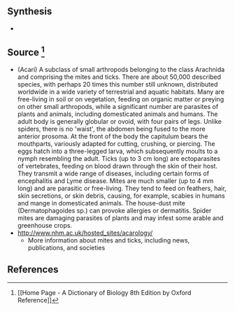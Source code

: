 ## Synthesis
- 
## Source [^1]
- (Acari) A subclass of small arthropods belonging to the class Arachnida and comprising the mites and ticks. There are about 50,000 described species, with perhaps 20 times this number still unknown, distributed worldwide in a wide variety of terrestrial and aquatic habitats. Many are free-living in soil or on vegetation, feeding on organic matter or preying on other small arthropods, while a significant number are parasites of plants and animals, including domesticated animals and humans. The adult body is generally globular or ovoid, with four pairs of legs. Unlike spiders, there is no 'waist', the abdomen being fused to the more anterior prosoma. At the front of the body the capitulum bears the mouthparts, variously adapted for cutting, crushing, or piercing. The eggs hatch into a three-legged larva, which subsequently moults to a nymph resembling the adult. Ticks (up to 3 cm long) are ectoparasites of vertebrates, feeding on blood drawn through the skin of their host. They transmit a wide range of diseases, including certain forms of encephalitis and Lyme disease. Mites are much smaller (up to 4 mm long) and are parasitic or free-living. They tend to feed on feathers, hair, skin secretions, or skin debris, causing, for example, scabies in humans and mange in domesticated animals. The house-dust mite (Dermatophagoides sp.) can provoke allergies or dermatitis. Spider mites are damaging parasites of plants and may infest some arable and greenhouse crops.
- http://www.nhm.ac.uk/hosted_sites/acarology/
	- More information about mites and ticks, including news, publications, and societies
## References

[^1]: [[Home Page - A Dictionary of Biology 8th Edition by Oxford Reference]]